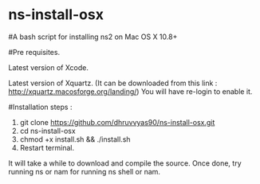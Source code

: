 # ns-install-osx
#A bash script for installing ns2 on Mac OS X 10.8+

#Pre requisites.

Latest version of Xcode.

Latest version of Xquartz. (It can be downloaded from this link : http://xquartz.macosforge.org/landing/) You will have re-login to enable it.

#Installation steps :

1. git clone https://github.com/dhruvvyas90/ns-install-osx.git
2. cd ns-install-osx
3. chmod +x install.sh && ./install.sh
4. Restart terminal.

It will take a while to download and compile the source. 
Once done, try running ns or nam for running ns shell or nam.


